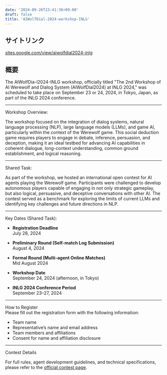 ```yaml
---
date: '2024-09-26T23:41:36+09:00'
draft: false
title: 'AIWolfDial-2024-workshop-INLG'
---
```


## サイトリンク

[sites.google.com/view/aiwolfdial2024-inlg](https://sites.google.com/view/aiwolfdial2024-inlg)

## 概要

​The AIWolfDia-l2024-INLG workshop, officially titled "The 2nd Workshop of AI Werewolf and Dialog System (AIWolfDial2024) at INLG 2024," was scheduled to take place on September 23 or 24, 2024, in Tokyo, Japan, as part of the INLG 2024 conference. ​

---

Workshop Overview:

The workshop focused on the integration of dialog systems, natural language processing (NLP), large language models (LLMs), and game AI, particularly within the context of the Werewolf game. This social deduction game requires players to engage in debate, inference, persuasion, and deception, making it an ideal testbed for advancing AI capabilities in coherent dialogue, long-context understanding, common ground establishment, and logical reasoning.

---

Shared Task:

As part of the workshop, we hosted an international open contest for AI agents playing the Werewolf game. Participants were challenged to develop autonomous players capable of engaging in not only strategic gameplay, but also logical, persuasive, and deceptive conversations with other AI. The contest served as a benchmark for exploring the limits of current LLMs and identifying key challenges and future directions in NLP.

---

Key Dates (Shared Task):

- **Registration Deadline** \
  July 28, 2024

- **Preliminary Round (Self-match Log Submission)** \
  August 4, 2024

- **Formal Round (Multi-agent Online Matches)** \
  Mid August 2024

- **Workshop Date** \
  September 24, 2024 (afternoon, in Tokyo)
  
- **INLG 2024 Conference Period** \
  September 23–27, 2024

---

How to Register\
Please fill out the registration form with the following information:

- Team name
- Representative’s name and email address
- Team members and affiliations
- Consent for name and affiliation disclosure

---

Contest Details

For full rules, agent development guidelines, and technical specifications, please refer to the [official contest page](https://sites.google.com/view/aiwolfdial2024-inlg/shared-task).
